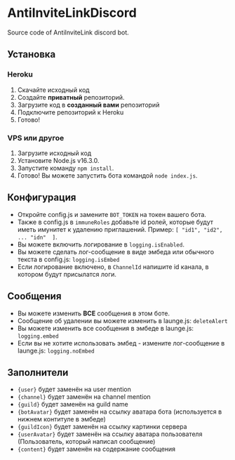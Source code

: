 # AntiInviteLinkDiscord

Source code of AntiInviteLink discord bot.

## Установка
### Heroku

1. Скачайте исходный код
2. Создайте **приватный** репозиторий.
3. Загрузите код в **созданный вами** репозиторий
4. Подключите репозиторий к Heroku
5. Готово!

### VPS или другое

1. Загрузите исходный код
2. Установите Node.js v16.3.0.
3. Запустите команду `npm install`.
4. Готово! Вы можете запустить бота командой `node index.js`.

## Конфигурация

* Откройте config.js и замените `BOT_TOKEN` на токен вашего бота.
* Также в config.js в `immuneRoles` добавьте id ролей, которые будут иметь имунитет к удалению приглашений. Пример: `[ "id1", "id2", ... "idn"  ]`. 
* Вы можете включить логирование в `logging.isEnabled`.
* Вы можете сделать лог-сообщение в виде эмбеда или обычного текста в config.js: `logging.isEmbed`
* Если логирование включено, в `ChannelId` напишите id канала, в котором будут присылатся логи.

## Сообщения

* Вы можете изменить **ВСЕ** сообщения в этом боте.
* Сообщение об удалении вы можете изменить в launge.js: `deleteAlert`
* Вы можете изменить все сообщения в эмбеде в launge.js: `logging.embed`
* Если вы не хотите использовать эмбед - измените лог-сообщение в launge.js: `logging.noEmbed` 

## Заполнители

* `{user}` будет заменён на user mention
* `{channel}` будет заменён на channel mention
* `{guild}` будет заменён на guild name
* `{botAvatar}` будет заменён на ссылку аватара бота (используется в нижнем контитуле в эмбеде)
* `{guildIcon}` будет заменён на ссылку картинки сервера
* `{userAvatar}` будет заменён на ссылку аватара пользователя (Пользователь, который написал сообщение)
* `{content}` будет заменён на содержание сообщения

#
